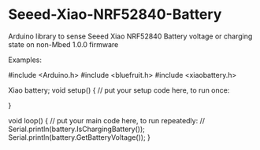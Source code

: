 # Seeed-Xiao-NRF52840-Battery
Arduino library to sense Seeed Xiao NRF52840 Battery voltage or charging state on non-Mbed 1.0.0 firmware

Examples:

#include <Arduino.h>
#include <bluefruit.h>
#include <xiaobattery.h>

Xiao battery;
void setup() {
  // put your setup code here, to run once:

}

void loop() {
  // put your main code here, to run repeatedly:
// Serial.println(battery.IsChargingBattery());
Serial.println(battery.GetBatteryVoltage());
}
